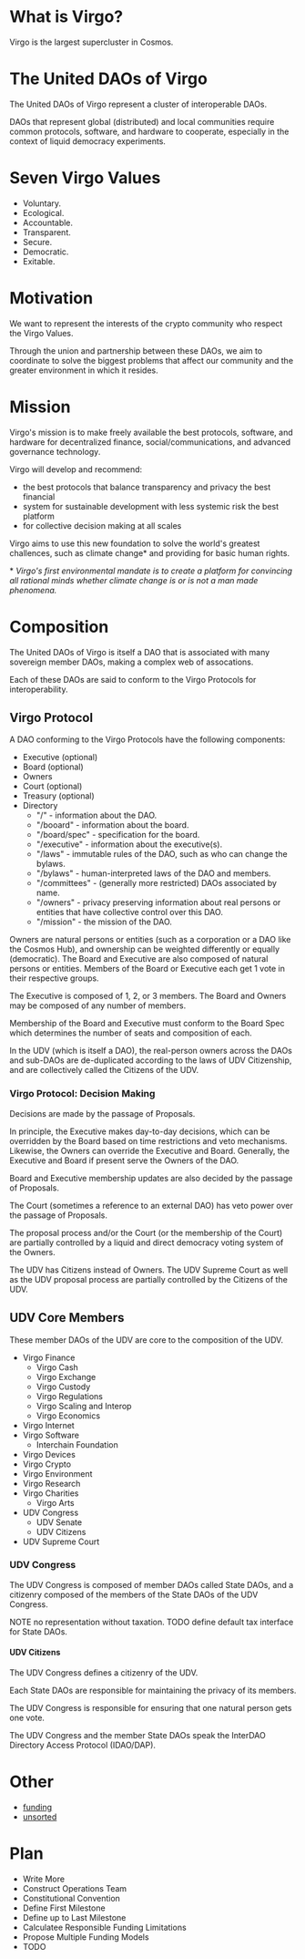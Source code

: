 # What is Virgo?

Virgo is the largest supercluster in Cosmos.

# The United DAOs of Virgo

The United DAOs of Virgo represent a cluster of interoperable DAOs.

DAOs that represent global (distributed) and local communities require common
protocols, software, and hardware to cooperate, especially in the context of
liquid democracy experiments.

# Seven Virgo Values

* Voluntary.
* Ecological.
* Accountable.
* Transparent.
* Secure.
* Democratic.
* Exitable.

# Motivation

We want to represent the interests of the crypto community who respect the
Virgo Values.

Through the union and partnership between these DAOs, we aim to coordinate to
solve the biggest problems that affect our community and the greater
environment in which it resides.

# Mission

Virgo's mission is to make freely available the best protocols, software, and
hardware for decentralized finance, social/communications, and advanced
governance technology.

Virgo will develop and recommend:

 * the best protocols that balance transparency and privacy the best financial
 * system for sustainable development with less systemic risk the best platform
 * for collective decision making at all scales

Virgo aims to use this new foundation to solve the world's greatest challences,
such as climate change\* and providing for basic human rights.

\* _Virgo's first environmental mandate is to create a platform for
convincing all rational minds whether climate change is or is not a man made
phenomena._

# Composition

The United DAOs of Virgo is itself a DAO that is associated with many sovereign
member DAOs, making a complex web of assocations.

Each of these DAOs are said to conform to the Virgo Protocols for
interoperability.

## Virgo Protocol

A DAO conforming to the Virgo Protocols have the following components:

* Executive (optional)
* Board (optional)
* Owners
* Court (optional)
* Treasury (optional)
* Directory
  - "/" - information about the DAO.
  - "/booard" - information about the board.
  - "/board/spec" - specification for the board.
  - "/executive" - information about the executive(s).
  - "/laws" - immutable rules of the DAO, such as who can change the bylaws.
  - "/bylaws" - human-interpreted laws of the DAO and members.
  - "/committees" - (generally more restricted) DAOs associated by name.
  - "/owners" - privacy preserving information about real persons or entities that have collective control over this DAO.
  - "/mission" - the mission of the DAO.
  
Owners are natural persons or entities (such as a corporation or a DAO like the Cosmos Hub),
and ownership can be weighted differently or equally (democratic).
The Board and Executive are also composed of natural persons or entities.
Members of the Board or Executive each get 1 vote in their respective groups. 

The Executive is composed of 1, 2, or 3 members.
The Board and Owners may be composed of any number of members.

Membership of the Board and Executive must conform to the Board Spec which
determines the number of seats and composition of each.

In the UDV (which is itself a DAO), the real-person owners across the DAOs and sub-DAOs are de-duplicated according to the laws of UDV Citizenship, and are collectively called the Citizens of the UDV.

### Virgo Protocol: Decision Making

Decisions are made by the passage of Proposals.

In principle, the Executive makes day-to-day decisions, which can be overridden
by the Board based on time restrictions and veto mechanisms.  Likewise, the Owners
can override the Executive and Board.  Generally, the Executive and Board
if present serve the Owners of the DAO.

Board and Executive membership updates are also decided by the passage of Proposals.

The Court (sometimes a reference to an external DAO) has veto power over the
passage of Proposals.

The proposal process and/or the Court (or the membership of the Court)
are partially controlled by a liquid and direct democracy voting system of
the Owners.

The UDV has Citizens instead of Owners.  The UDV Supreme Court as well as the
UDV proposal process are partially controlled by the Citizens of the UDV.

## UDV Core Members

These member DAOs of the UDV are core to the composition of the UDV.

* Virgo Finance
  - Virgo Cash
  - Virgo Exchange
  - Virgo Custody
  - Virgo Regulations
  - Virgo Scaling and Interop
  - Virgo Economics
* Virgo Internet
* Virgo Software
  - Interchain Foundation
* Virgo Devices
* Virgo Crypto
* Virgo Environment
* Virgo Research
* Virgo Charities
  - Virgo Arts
* UDV Congress 
  - UDV Senate
  - UDV Citizens
* UDV Supreme Court

### UDV Congress

The UDV Congress is composed of member DAOs called State DAOs, and a citizenry
composed of the members of the State DAOs of the UDV Congress.

NOTE no representation without taxation.
TODO define default tax interface for State DAOs.

#### UDV Citizens

The UDV Congress defines a citizenry of the UDV.

Each State DAOs are responsible for maintaining the privacy of its members.

The UDV Congress is responsible for ensuring that one natural person gets one
vote.

The UDV Congress and the member State DAOs speak the InterDAO Directory Access
Protocol (IDAO/DAP). 

# Other

* [funding](/FUNDING.md)
* [unsorted](/UNSORTED.md)

# Plan

* Write More
* Construct Operations Team
* Constitutional Convention
* Define First Milestone
* Define up to Last Milestone
* Calculatee Responsible Funding Limitations
* Propose Multiple Funding Models
* TODO
